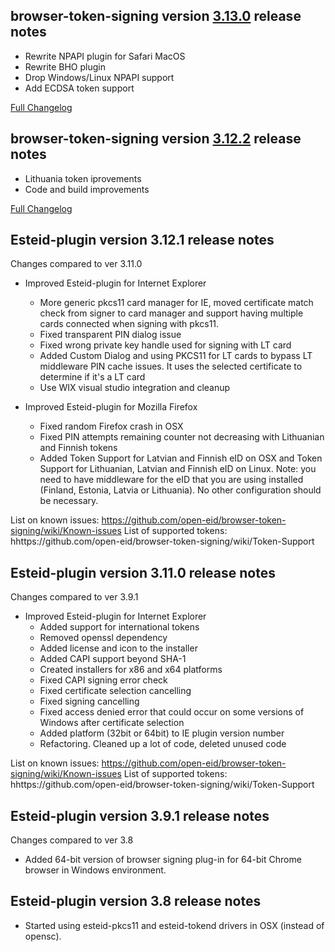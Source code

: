 browser-token-signing version [3.13.0](https://github.com/open-eid/browser-token-signing/releases/tag/v3.13.0) release notes
--------------------------------------------
- Rewrite NPAPI plugin for Safari MacOS
- Rewrite BHO plugin
- Drop Windows/Linux NPAPI support
- Add ECDSA token support

[Full Changelog](https://github.com/open-eid/browser-token-signing/compare/v3.12.2...v3.13.0)


browser-token-signing version [3.12.2](https://github.com/open-eid/browser-token-signing/releases/tag/v3.12.2) release notes
--------------------------------------------
- Lithuania token iprovements
- Code and build improvements

[Full Changelog](https://github.com/open-eid/browser-token-signing/compare/v3.12.1...v3.12.2)


Esteid-plugin version 3.12.1 release notes
--------------------------------------
Changes compared to ver 3.11.0

- Improved Esteid-plugin for Internet Explorer
	- More generic pkcs11 card manager for IE, moved certificate match check from signer to card manager and support having multiple cards connected when signing with pkcs11.
	- Fixed transparent PIN dialog issue
	- Fixed wrong private key handle used for signing with LT card
	- Added Custom Dialog and using PKCS11 for LT cards to bypass LT middleware PIN cache issues. It uses the selected certificate to determine if it's a LT card
	- Use WIX visual studio integration and cleanup

- Improved Esteid-plugin for Mozilla Firefox
	- Fixed random Firefox crash in OSX
	- Fixed PIN attempts remaining counter not decreasing with Lithuanian and Finnish tokens
	- Added Token Support for Latvian and Finnish eID on OSX and Token Support for Lithuanian, Latvian and Finnish eID on Linux. Note: you need to have middleware for the eID that you are using installed (Finland, Estonia, Latvia or Lithuania). No other configuration should be necessary.

List on known issues: https://github.com/open-eid/browser-token-signing/wiki/Known-issues
List of supported tokens: hhttps://github.com/open-eid/browser-token-signing/wiki/Token-Support


Esteid-plugin version 3.11.0 release notes
--------------------------------------
Changes compared to ver 3.9.1

- Improved Esteid-plugin for Internet Explorer
	- Added support for international tokens
	- Removed openssl dependency
	- Added license and icon to the installer
	- Added CAPI support beyond SHA-1
	- Created installers for x86 and x64 platforms
	- Fixed CAPI signing error check
	- Fixed certificate selection cancelling
	- Fixed signing cancelling
	- Fixed access denied error that could occur on some versions of Windows after certificate selection
	- Added platform (32bit or 64bit) to IE plugin version number
	- Refactoring. Cleaned up a lot of code, deleted unused code

List on known issues: https://github.com/open-eid/browser-token-signing/wiki/Known-issues
List of supported tokens: hhttps://github.com/open-eid/browser-token-signing/wiki/Token-Support


Esteid-plugin version 3.9.1 release notes
--------------------------------------
Changes compared to ver 3.8

- Added 64-bit version of browser signing plug-in for 64-bit Chrome browser in Windows environment.



Esteid-plugin version 3.8 release notes
--------------------------------------

- Started using esteid-pkcs11 and esteid-tokend drivers in OSX (instead of opensc).
